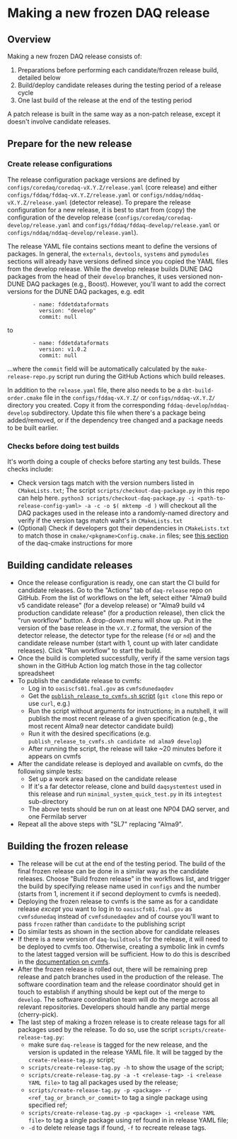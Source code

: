 # Making a new frozen DAQ release

## Overview

Making a new frozen DAQ release consists of:

1. Preparations before performing each candidate/frozen release build, detailed below
2. Build/deploy candidate releases during the testing period of a release cycle
3. One last build of the release at the end of the testing period

A patch release is built in the same way as a non-patch release, except it doesn't involve candidate releases.

## Prepare for the new release

### Create release configurations

The release configuration package versions are defined by `configs/coredaq/coredaq-vX.Y.Z/release.yaml` (core release) and either `configs/fddaq/fddaq-vX.Y.Z/release.yaml` or `configs/nddaq/nddaq-vX.Y.Z/release.yaml` (detector release). To prepare the release configuration for a new release, it is best to start from (copy) the configuration of the develop release (`configs/coredaq/coredaq-develop/release.yaml` and `configs/fddaq/fddaq-develop/release.yaml` or `configs/nddaq/nddaq-develop/release.yaml`).

The release YAML file contains sections meant to define the versions of packages. In general, the `externals`, `devtools`, `systems` and `pymodules` sections will already have versions defined since you copied the YAML files from the develop release. While the develop release builds DUNE DAQ packages from the head of their `develop` branches, it uses versioned non-DUNE DAQ packages (e.g., Boost). However, you'll want to add the correct versions for the DUNE DAQ packages, e.g. edit
```
        - name: fddetdataformats
          version: "develop"
          commit: null
```
to
```
        - name: fddetdataformats
          version: v1.0.2
          commit: null
```
...where the `commit` field will be automatically calculated by the `make-release-repo.py` script run during the GitHub Actions which build releases. 

In addition to the `release.yaml` file, there also needs to be a `dbt-build-order.cmake` file in the `configs/fddaq-vX.Y.Z/` or `configs/nddaq-vX.Y.Z/` directory you created. Copy it from the corresponding `fddaq-develop`/`nddaq-develop` subdirectory. Update this file when there's a package being added/removed, or if the dependency tree changed and a package needs to be built earlier.


### Checks before doing test builds

It's worth doing a couple of checks before starting any test builds. These checks include:

* Check version tags match with the version numbers listed in `CMakeLists.txt`; The script `scripts/checkout-daq-package.py` in this repo can help here. `python3 scripts/checkout-daq-package.py -i <path-to-release-config-yaml> -a -c -o $( mktemp -d )` will checkout all the DAQ packages used in the release into a randomly-named directory and verify if the version tags match waht's in `CMakeLists.txt`
* (Optional) Check if developers got their dependencies in `CMakeLists.txt` to match those in `cmake/<pkgname>Config.cmake.in` files; see [this section](https://dune-daq-sw.readthedocs.io/en/latest/packages/daq-cmake/#installing-your-project-as-a-local-package) of the daq-cmake instructions for more


## Building candidate releases

* Once the release configuration is ready, one can start the CI build for candidate releases. Go to the "Actions" tab of `daq-release` repo on GitHub. From the list of workflows on the left, select either "Alma9 build v5 candidate release" (for a develop release) or "Alma9 build v4 production candidate release" (for a production release), then click the "run workflow" button. A drop-down menu will show up. Put in the version of the base release in the `vX.Y.Z` format, the version of the detector release, the detector type for the release (`fd` or `nd`) and the candidate release number (start with 1, count up with later candidate releases). Click "Run workflow" to start the build. 
* Once the build is completed successfully, verify if the same version tags shown in the GitHub Action log match those in the tag collector spreadsheet
* To publish the candidate release to cvmfs:
    * Log in to `oasiscfs01.fnal.gov` as `cvmfsdunedaqdev`
    * Get the [`publish_release_to_cvmfs.sh` script](https://github.com/DUNE-DAQ/daq-release/blob/develop/scripts/cvmfs/publish_release_to_cvmfs.sh) (`git clone` this repo or use `curl`, e.g.)
    * Run the script without arguments for instructions; in a nutshell, it will publish the most recent release of a given specification (e.g., the most recent Alma9 near detector candidate build)
    * Run it with the desired specifications (e.g. `publish_release_to_cvmfs.sh candidate nd alma9 develop`)
    * After running the script, the release will take ~20 minutes before it appears on cvmfs
* After the candidate release is deployed and available on cvmfs, do the following simple tests:
    * Set up a work area based on the candidate release
    * If it's a far detector release, clone and build `daqsystemtest` used in this release and run `minimal_system_quick_test.py` in its `integtest` sub-directory
    * The above tests should be run on at least one NP04 DAQ server, and one Fermilab server
* Repeat all the above steps with "SL7" replacing "Alma9". 

## Building the frozen release

* The release will be cut at the end of the testing period. The build of the final frozen release can be done in a similar way as the candidate releases. Choose "Build frozen release" in the workflows list, and trigger the build by specifying release name used in `configs` and the number (starts from 1, increment it if second deployment to cvmfs is needed).
* Deploying the frozen release to cvmfs is the same as for a candidate release  _except_ you want to log in to `oasiscfs01.fnal.gov` as `cvmfsdunedaq` instead of `cvmfsdunedaqdev` and of course you'll want to pass `frozen` rather than `candidate` to the publishing script
* Do similar tests as shown in the section above for candidate releases
* If there is a new version of `daq-buildtools` for the release, it will need to be deployed to cvmfs too. Otherwise, creating a symbolic link in cvmfs to the latest tagged version will be sufficient. How to do this is described in the [documentation on cvmfs](publish_to_cvmfs.md).
* After the frozen release is rolled out, there will be remaining prep release and patch branches used in the production of the release. The software coordination team and the release coordinator should get in touch to establish if anything should be kept out of the merge to `develop`. The software coordination team will do the merge across all relevant repositories. Developers should handle any partial merge (cherry-pick).
* The last step of making a frozen release is to create release tags for all packages used by the release. To do so, use the script `scripts/create-release-tag.py`:
    * make sure `daq-release` is tagged for the new release, and the version is updated in the release YAML file. It will be tagged by the `create-release-tag.py` script;
    * `scripts/create-release-tag.py -h` to show the usage of the script;
    * `scripts/create-release-tag.py -a -t <release-tag> -i <release YAML file>` to tag all packages used by the release;
    * `scripts/create-release-tag.py -p <package> -r <ref_tag_or_branch_or_commit>` to tag a single package using specified ref;
    * `scripts/create-release-tag.py -p <package> -i <release YAML file>` to tag a single package using ref found in in release YAML file;
    * `-d` to delete release tags if found, `-f` to recreate release tags.

